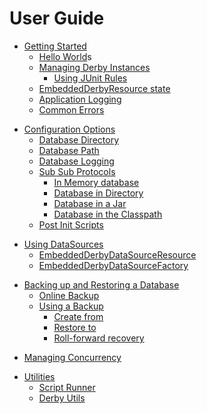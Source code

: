 <!--
Copyright 2016 Development Entropy (deventropy.org) Contributors

Licensed under the Apache License, Version 2.0 (the "License");
you may not use this file except in compliance with the License.
You may obtain a copy of the License at

    http://www.apache.org/licenses/LICENSE-2.0

Unless required by applicable law or agreed to in writing, software
distributed under the License is distributed on an "AS IS" BASIS,
WITHOUT WARRANTIES OR CONDITIONS OF ANY KIND, either express or implied.
See the License for the specific language governing permissions and
limitations under the License.
-->

# User Guide

<!-- 010 getting-started -->
* [Getting Started](./010-getting-started.html)
	* [Hello World](./010-getting-started.html#hello-world)s
	* [Managing Derby Instances](./010-getting-started.html#instance)
		* [Using JUnit Rules](./010-getting-started.html#junit-rules)
	* [EmbeddedDerbyResource state](./010-getting-started.html#resource-state)
	* [Application Logging](./010-getting-started.html#logging)
	* [Common Errors](./010-getting-started.html#common-errors)
<!-- 110 configuration -->
* [Configuration Options](./110-configuration.html)
	* [Database Directory](./110-configuration.html#db-dir)
	* [Database Path](./110-configuration.html#db-path)
	* [Database Logging](./110-configuration.html#db-logging)
	* [Sub Sub Protocols](./110-configuration.html#sub-sub-protocol)
		* [In Memory database](./110-configuration.html#in-memory)
		* [Database in Directory](./110-configuration.html#directory)
		* [Database in a Jar](./110-configuration.html#jar)
		* [Database in the Classpath](./110-configuration.html#classpath)
	* [Post Init Scripts](./110-configuration.html#post-init-script)
<!-- 120 datasources -->
* [Using DataSources](./120-datasources.html)
	* [EmbeddedDerbyDataSourceResource](./120-datasources.html#EmbeddedDerbyDataSourceResource)
	* [EmbeddedDerbyDataSourceFactory](./120-datasources.html#EmbeddedDerbyDataSourceFactory)
<!-- 210 backup-restore -->
* [Backing up and Restoring a Database](./210-backup-restore.html)
	* [Online Backup](./210-backup-restore.html#online-backup)
	* [Using a Backup](./210-backup-restore.html#using-backup)
		* [Create from](./210-backup-restore.html#create-from)
		* [Restore to](./210-backup-restore.html#restore-to)
		* [Roll-forward recovery](./210-backup-restore.html#roll-forward)
<!-- 310 concurrency -->
* [Managing Concurrency](./310-concurrency.html)
<!-- 510 utilities -->
* [Utilities](./510-utilities.html)
	* [Script Runner](./510-utilities.html#script-runner)
	* [Derby Utils](./510-utilities.html#derby-utils)


<!-- TODO Document internals? DB URL parameters, Derby Home reset, etc. -->
